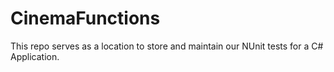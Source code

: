 # CinemaFunctions

This repo serves as a location to store and maintain our NUnit tests for a C# Application.
